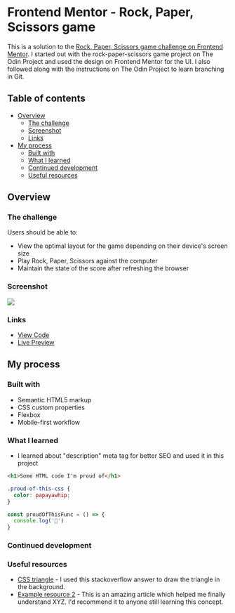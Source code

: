 # Frontend Mentor - Rock, Paper, Scissors game

This is a solution to the [Rock, Paper, Scissors game challenge on Frontend Mentor](https://www.frontendmentor.io/challenges/rock-paper-scissors-game-pTgwgvgH). I started out with the rock-paper-scissors game project on The Odin Project and used the design on Frontend Mentor for the UI. I also followed along with the instructions on The Odin Project to learn branching in Git.

## Table of contents

- [Overview](#overview)
  - [The challenge](#the-challenge)
  - [Screenshot](#screenshot)
  - [Links](#links)
- [My process](#my-process)
  - [Built with](#built-with)
  - [What I learned](#what-i-learned)
  - [Continued development](#continued-development)
  - [Useful resources](#useful-resources)

## Overview

### The challenge

Users should be able to:

- View the optimal layout for the game depending on their device's screen size
- Play Rock, Paper, Scissors against the computer
- Maintain the state of the score after refreshing the browser 

### Screenshot

![](./screenshot.jpg)

### Links

- [View Code]()
- [Live Preview]()

## My process

### Built with

- Semantic HTML5 markup
- CSS custom properties
- Flexbox
- Mobile-first workflow

### What I learned

- I learned about "description" meta tag for better SEO and used it in this project

```html
<h1>Some HTML code I'm proud of</h1>
```
```css
.proud-of-this-css {
  color: papayawhip;
}
```
```js
const proudOfThisFunc = () => {
  console.log('🎉')
}
```

### Continued development



### Useful resources

- [CSS triangle](https://stackoverflow.com/a/56484262) - I used this stackoverflow answer to draw the triangle in the background.
- [Example resource 2](https://www.example.com) - This is an amazing article which helped me finally understand XYZ. I'd recommend it to anyone still learning this concept.